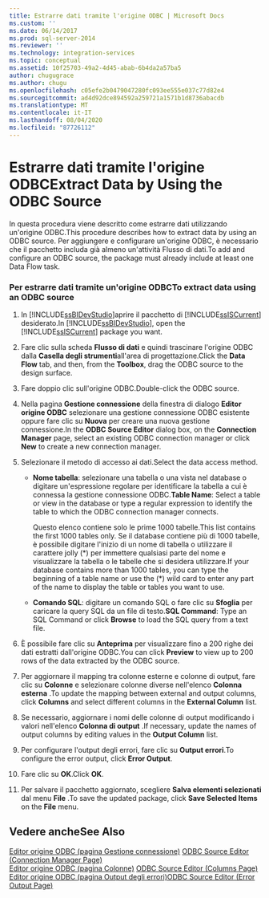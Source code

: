 ```yaml
---
title: Estrarre dati tramite l'origine ODBC | Microsoft Docs
ms.custom: ''
ms.date: 06/14/2017
ms.prod: sql-server-2014
ms.reviewer: ''
ms.technology: integration-services
ms.topic: conceptual
ms.assetid: 10f25703-49a2-4d45-abab-6b4da2a57ba5
author: chugugrace
ms.author: chugu
ms.openlocfilehash: c05efe2b0479047280fc093ee555e037c77d82e4
ms.sourcegitcommit: ad4d92dce894592a259721a1571b1d8736abacdb
ms.translationtype: MT
ms.contentlocale: it-IT
ms.lasthandoff: 08/04/2020
ms.locfileid: "87726112"
---
```

# <a name="extract-data-by-using-the-odbc-source"></a><span data-ttu-id="874f1-102">Estrarre dati tramite l'origine ODBC</span><span class="sxs-lookup"><span data-stu-id="874f1-102">Extract Data by Using the ODBC Source</span></span>
  <span data-ttu-id="874f1-103">In questa procedura viene descritto come estrarre dati utilizzando un'origine ODBC.</span><span class="sxs-lookup"><span data-stu-id="874f1-103">This procedure describes how to extract data by using an ODBC source.</span></span> <span data-ttu-id="874f1-104">Per aggiungere e configurare un'origine ODBC, è necessario che il pacchetto includa già almeno un'attività Flusso di dati.</span><span class="sxs-lookup"><span data-stu-id="874f1-104">To add and configure an ODBC source, the package must already include at least one Data Flow task.</span></span>  
  
### <a name="to-extract-data-using-an-odbc-source"></a><span data-ttu-id="874f1-105">Per estrarre dati tramite un'origine ODBC</span><span class="sxs-lookup"><span data-stu-id="874f1-105">To extract data using an ODBC source</span></span>  
  
1.  <span data-ttu-id="874f1-106">In [!INCLUDE[ssBIDevStudio](../../includes/ssbidevstudio-md.md)]aprire il pacchetto di [!INCLUDE[ssISCurrent](../../includes/ssiscurrent-md.md)] desiderato.</span><span class="sxs-lookup"><span data-stu-id="874f1-106">In [!INCLUDE[ssBIDevStudio](../../includes/ssbidevstudio-md.md)], open the [!INCLUDE[ssISCurrent](../../includes/ssiscurrent-md.md)] package you want.</span></span>  
  
2.  <span data-ttu-id="874f1-107">Fare clic sulla scheda **Flusso di dati** e quindi trascinare l'origine ODBC dalla **Casella degli strumenti**all'area di progettazione.</span><span class="sxs-lookup"><span data-stu-id="874f1-107">Click the **Data Flow** tab, and then, from the **Toolbox**, drag the ODBC source to the design surface.</span></span>  
  
3.  <span data-ttu-id="874f1-108">Fare doppio clic sull'origine ODBC.</span><span class="sxs-lookup"><span data-stu-id="874f1-108">Double-click the ODBC source.</span></span>  
  
4.  <span data-ttu-id="874f1-109">Nella pagina **Gestione connessione** della finestra di dialogo **Editor origine ODBC** selezionare una gestione connessione ODBC esistente oppure fare clic su **Nuova** per creare una nuova gestione connessione.</span><span class="sxs-lookup"><span data-stu-id="874f1-109">In the **ODBC Source Editor** dialog box, on the **Connection Manager** page, select an existing ODBC connection manager or click **New** to create a new connection manager.</span></span>  
  
5.  <span data-ttu-id="874f1-110">Selezionare il metodo di accesso ai dati.</span><span class="sxs-lookup"><span data-stu-id="874f1-110">Select the data access method.</span></span>  
  
    -   <span data-ttu-id="874f1-111">**Nome tabella**: selezionare una tabella o una vista nel database o digitare un'espressione regolare per identificare la tabella a cui è connessa la gestione connessione ODBC.</span><span class="sxs-lookup"><span data-stu-id="874f1-111">**Table Name**: Select a table or view in the database or type a regular expression to identify the table to which the ODBC connection manager connects.</span></span>  
  
         <span data-ttu-id="874f1-112">Questo elenco contiene solo le prime 1000 tabelle.</span><span class="sxs-lookup"><span data-stu-id="874f1-112">This list contains the first 1000 tables only.</span></span> <span data-ttu-id="874f1-113">Se il database contiene più di 1000 tabelle, è possibile digitare l'inizio di un nome di tabella o utilizzare il carattere jolly (\*) per immettere qualsiasi parte del nome e visualizzare la tabella o le tabelle che si desidera utilizzare.</span><span class="sxs-lookup"><span data-stu-id="874f1-113">If your database contains more than 1000 tables, you can type the beginning of a table name or use the (\*) wild card to enter any part of the name to display the table or tables you want to use.</span></span>  
  
    -   <span data-ttu-id="874f1-114">**Comando SQL**: digitare un comando SQL o fare clic su **Sfoglia** per caricare la query SQL da un file di testo.</span><span class="sxs-lookup"><span data-stu-id="874f1-114">**SQL Command**: Type an SQL Command or click **Browse** to load the SQL query from a text file.</span></span>  
  
6.  <span data-ttu-id="874f1-115">È possibile fare clic su **Anteprima** per visualizzare fino a 200 righe dei dati estratti dall'origine ODBC.</span><span class="sxs-lookup"><span data-stu-id="874f1-115">You can click **Preview** to view up to 200 rows of the data extracted by the ODBC source.</span></span>  
  
7.  <span data-ttu-id="874f1-116">Per aggiornare il mapping tra colonne esterne e colonne di output, fare clic su **Colonne** e selezionare colonne diverse nell'elenco **Colonna esterna** .</span><span class="sxs-lookup"><span data-stu-id="874f1-116">To update the mapping between external and output columns, click **Columns** and select different columns in the **External Column** list.</span></span>  
  
8.  <span data-ttu-id="874f1-117">Se necessario, aggiornare i nomi delle colonne di output modificando i valori nell'elenco **Colonna di output** .</span><span class="sxs-lookup"><span data-stu-id="874f1-117">If necessary, update the names of output columns by editing values in the **Output Column** list.</span></span>  
  
9. <span data-ttu-id="874f1-118">Per configurare l'output degli errori, fare clic su **Output errori**.</span><span class="sxs-lookup"><span data-stu-id="874f1-118">To configure the error output, click **Error Output**.</span></span>  
  
10. <span data-ttu-id="874f1-119">Fare clic su **OK**.</span><span class="sxs-lookup"><span data-stu-id="874f1-119">Click **OK**.</span></span>  
  
11. <span data-ttu-id="874f1-120">Per salvare il pacchetto aggiornato, scegliere **Salva elementi selezionati** dal menu **File** .</span><span class="sxs-lookup"><span data-stu-id="874f1-120">To save the updated package, click **Save Selected Items** on the **File** menu.</span></span>  
  
## <a name="see-also"></a><span data-ttu-id="874f1-121">Vedere anche</span><span class="sxs-lookup"><span data-stu-id="874f1-121">See Also</span></span>  
 <span data-ttu-id="874f1-122">[Editor origine ODBC &#40;pagina Gestione connessione&#41;](../odbc-source-editor-connection-manager-page.md) </span><span class="sxs-lookup"><span data-stu-id="874f1-122">[ODBC Source Editor &#40;Connection Manager Page&#41;](../odbc-source-editor-connection-manager-page.md) </span></span>  
 <span data-ttu-id="874f1-123">[Editor origine ODBC &#40;pagina Colonne&#41;](../odbc-source-editor-columns-page.md) </span><span class="sxs-lookup"><span data-stu-id="874f1-123">[ODBC Source Editor &#40;Columns Page&#41;](../odbc-source-editor-columns-page.md) </span></span>  
 [<span data-ttu-id="874f1-124">Editor origine ODBC &#40;pagina Output degli errori&#41;</span><span class="sxs-lookup"><span data-stu-id="874f1-124">ODBC Source Editor &#40;Error Output Page&#41;</span></span>](../odbc-source-editor-error-output-page.md)  
  
  
